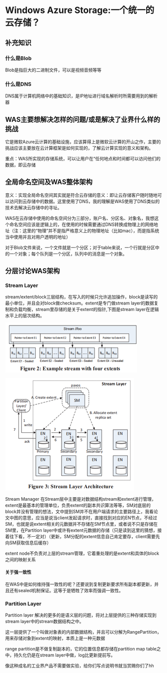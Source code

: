 # Windows Azure Storage:一个统一的云存储？

## 补充知识
### 什么是Blob

Blob是指巨大的二进制文件，可以是视频音频等等

### 什么是DNS

DNS属于计算机网络中的基础知识，是IP地址进行域名解析时所需要用到的解析器

## WAS主要想解决怎样的问题/或是解决了业界什么样的挑战

它是微软Azure云计算的基础设施，应该算得上是微软云计算的开山之作，主要的挑战应该主要放在云计算框架是如何实现的，了解云计算实现的意义和架构。

重点：WAS所实现的存储系统，可以让用户在“任何地点和时间都可以访问他们的数据，即云存储

## 全局命名空间及WAS整体架构

意义：实现全局命名空间其实就是符合云存储的意义：即让云存储客户随时随地可以访问到云存储中的数据。这里使用了DNS，我的理解是WAS使用了DNS类似的技术去解决云存储中的寻址。

WAS在云存储中使用的命名空间分为三部分，账户名、分区名、对象名，我想这个命名空间应该是逻辑上的，在使用的时候需要通过DNS转换成物理上的网络地址（注：这里的“物理”并不是指严格意义上的物理地址（比如mac），而是指系统当中使用并且对用户透明的地址）

对于Blob文件来说，一个文件就是一个分区；对于table来说，一个行就是分区中的一个对象；每个队列是一个分区，队列中的消息是一个对象。

## 分层讨论WAS架构

### Stream Layer

stream/extent/block三层结构，在写入的时候只允许追加操作，block是读写的最小单位，并且会对block做checksum。extent是专门做stream layer的数据复制和负载均衡，stream里存储的是关于extent的指针,下图是stream layer在逻辑水平上的层次结构。

![stream layer的数据层次图](stream_layer.png "stream layer的数据层次图")

![stream layer的架构图](stream_layer_arc.png "stream layer的架构图")

Stream Manager 在Stream层中主要是对数据结构stream和extent进行管理，extent是最基本的管理单位，负责extent的副本共识算法等等，SM对底层的block并没有管理的想法，文中提到SM并不在用户端请求的主要路径上，我看论文中图的意思，应当是说当client发起请求时，直接找到对应的EN节点，不经过SM，也就是说extent相关的元数据并不存储在SM节点里，或者说不只是存储在SM里，在Partition layer中或许有extent元数据的存储（只是读到这里的猜想，接着往下看，不一定对）（更新，SM分配的extent信息自己肯定要存，client需要先向SM获取信息后缓存）

extent node不负责对上层的stream管理，它着重处理的是extent和具体的block之间的映射关系

#### 关于强一致性

在WAS中是如何维持强一致性的呢？还要说到复制更新要求所有副本都更新，并且还有sealed机制保证。这等于是牺牲了效率而强调一致性。

### Partition Layer
Partition layer 解决的更多的是语义层的问题，将对上层提供的三种存储实现到stream layer中的stream数据结构之中。

这一层提供了一个叫做对象表的内部数据结构，并且可以分解为RangePartition，用来存储对象到extent的映射，本质上是一种元数据

range partition是不做复制副本的，它的位置信息都存储在partition map table之中，持久化仍是在stream layer中做，log比更新提前写。

像这种成名的工业界产品不需要做实验，给你们写点说明书就当赏赐你们了hh

